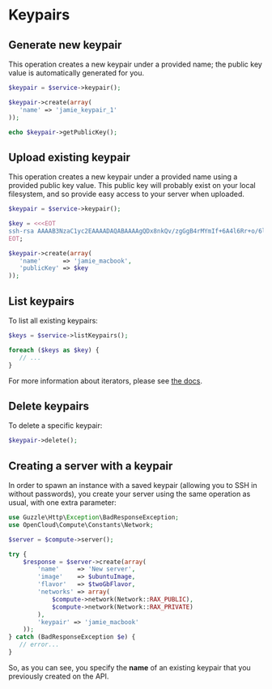 # Keypairs

## Generate new keypair

This operation creates a new keypair under a provided name; the public key value is automatically generated for you.

```php
$keypair = $service->keypair();

$keypair->create(array(
   'name' => 'jamie_keypair_1'
));

echo $keypair->getPublicKey();
```

## Upload existing keypair

This operation creates a new keypair under a provided name using a provided public key value. This public key will probably exist on your local filesystem, and so provide easy access to your server when uploaded.

```php
$keypair = $service->keypair();

$key = <<<EOT
ssh-rsa AAAAB3NzaC1yc2EAAAADAQABAAAAgQDx8nkQv/zgGgB4rMYmIf+6A4l6Rr+o/6lHBQdW5aYd44bd8JttDCE/F/pNRr0lRE+PiqSPO8nDPHw0010JeMH9gYgnnFlyY3/OcJ02RhIPyyxYpv9FhY+2YiUkpwFOcLImyrxEsYXpD/0d3ac30bNH6Sw9JD9UZHYcpSxsIbECHw== Example public key
EOT;

$keypair->create(array(
   'name'      => 'jamie_macbook',
   'publicKey' => $key
));

```

## List keypairs

To list all existing keypairs:

```php
$keys = $service->listKeypairs();

foreach ($keys as $key) {
   // ...
}
```

For more information about iterators, please see [the docs](../Iterators.md).

## Delete keypairs

To delete a specific keypair:

```php
$keypair->delete();
```

## Creating a server with a keypair

In order to spawn an instance with a saved keypair (allowing you to SSH in without passwords), you create your server
using the same operation as usual, with one extra parameter:

```php
use Guzzle\Http\Exception\BadResponseException;
use OpenCloud\Compute\Constants\Network;

$server = $compute->server();

try {
    $response = $server->create(array(
        'name'     => 'New server',
        'image'    => $ubuntuImage,
        'flavor'   => $twoGbFlavor,
        'networks' => array(
            $compute->network(Network::RAX_PUBLIC),
            $compute->network(Network::RAX_PRIVATE)
        ),
        'keypair' => 'jamie_macbook'
    ));
} catch (BadResponseException $e) {
   // error...
}
```

So, as you can see, you specify the **name** of an existing keypair that you previously created on the API.